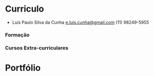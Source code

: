 # Curriculo

* Luís Paulo Silva da Cunha
e.luis.cunha@gmail.com
(11) 98249-5955

### Formação

### Cursos Extra-curriculares


# Portfólio




